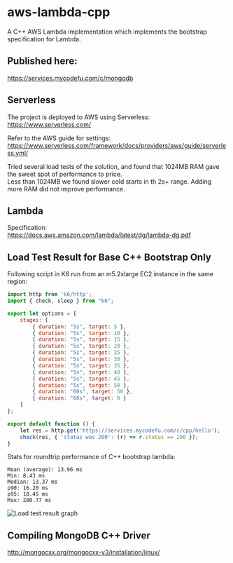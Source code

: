 # aws-lambda-cpp
A C++ AWS Lambda implementation which implements the bootstrap specification for Lambda. 

## Published here:
https://services.mycodefu.com/c/mongodb

## Serverless

The project is deployed to AWS using Serverless:  
https://www.serverless.com/

Refer to the AWS guide for settings:
https://www.serverless.com/framework/docs/providers/aws/guide/serverless.yml/

Tried several load tests of the solution, and found that 1024MB RAM gave the sweet spot of performance to price.  
Less than 1024MB we found slower cold starts in th 2s+ range. Adding more RAM did not improve performance.

## Lambda
Specification:  
https://docs.aws.amazon.com/lambda/latest/dg/lambda-dg.pdf

## Load Test Result for Base C++ Bootstrap Only
Following script in K6 run from an m5.2xlarge EC2 instance in the same region:
```javascript
import http from 'k6/http';
import { check, sleep } from "k6";

export let options = {
    stages: [
        { duration: "5s", target: 5 },
        { duration: "5s", target: 10 },
        { duration: "5s", target: 15 },
        { duration: "5s", target: 20 },
        { duration: "5s", target: 25 },
        { duration: "5s", target: 30 },
        { duration: "5s", target: 35 },
        { duration: "5s", target: 40 },
        { duration: "5s", target: 45 },
        { duration: "5s", target: 50 },
        { duration: "60s", target: 50 },
        { duration: "60s", target: 0 }
    ]
};

export default function () {
    let res = http.get('https://services.mycodefu.com/c/cpp/hello');
    check(res, { 'status was 200': (r) => r.status == 200 });
}
```

Stats for roundtrip performance of C++ bootstrap lambda:
```
Mean (average): 13.96 ms  
Min: 8.43 ms  
Median: 13.37 ms  
p90: 16.20 ms  
p95: 18.45 ms  
Max: 200.77 ms  
````
![Load test result graph](./load-test-result-ec2-28-08-2021.png)


## Compiling MongoDB C++ Driver
http://mongocxx.org/mongocxx-v3/installation/linux/